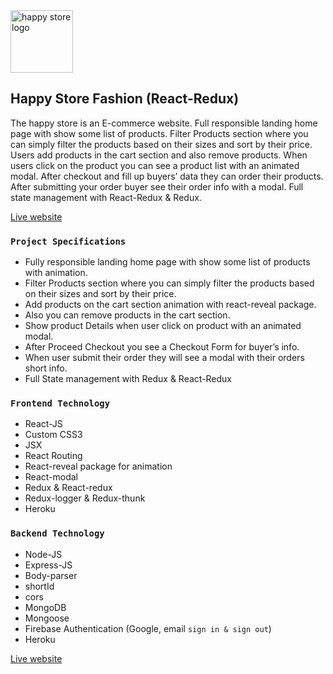 <img src="https://i.ibb.co/NCr5d4n/happy-store.png" alt="happy store logo" height="100"/>

## Happy Store Fashion (React-Redux) 
The happy store is an E-commerce website. Full responsible landing home page with show some list of products. Filter Products section where you can simply filter the products based on their sizes and
sort by their price. Users add products in the cart section and also remove products. When users click on the product you can see a product list with an animated modal. After checkout and fill up buyers’ data they can order their products. After submitting your order buyer see their order info with a modal. Full state management with React-Redux & Redux. 

[Live website](https://happy-store-fashion.herokuapp.com/)

### `Project Specifications`
- Fully responsible landing home page with show some list of products with animation.
- Filter Products section where you can simply filter the products based on their sizes and
sort by their price. 
- Add products on the cart section animation with react-reveal package. 
- Also you can remove products in the cart section. 
- Show product Details when user click on product with an animated modal. 
- After Proceed Checkout you see a Checkout Form for buyer’s info.
- When user submit their order they will see a modal with their orders short info. 
- Full State management with Redux & React-Redux 

### `Frontend Technology` 
- React-JS  
- Custom CSS3 
- JSX 
- React Routing 
- React-reveal package for animation
- React-modal 
- Redux & React-redux
- Redux-logger & Redux-thunk 
- Heroku 

### `Backend Technology`
- Node-JS 
- Express-JS 
- Body-parser
- shortId
- cors 
- MongoDB 
- Mongoose
- Firebase Authentication (Google, email `sign in & sign out`) 
- Heroku 

[Live website](https://happy-store-fashion.herokuapp.com/) 
